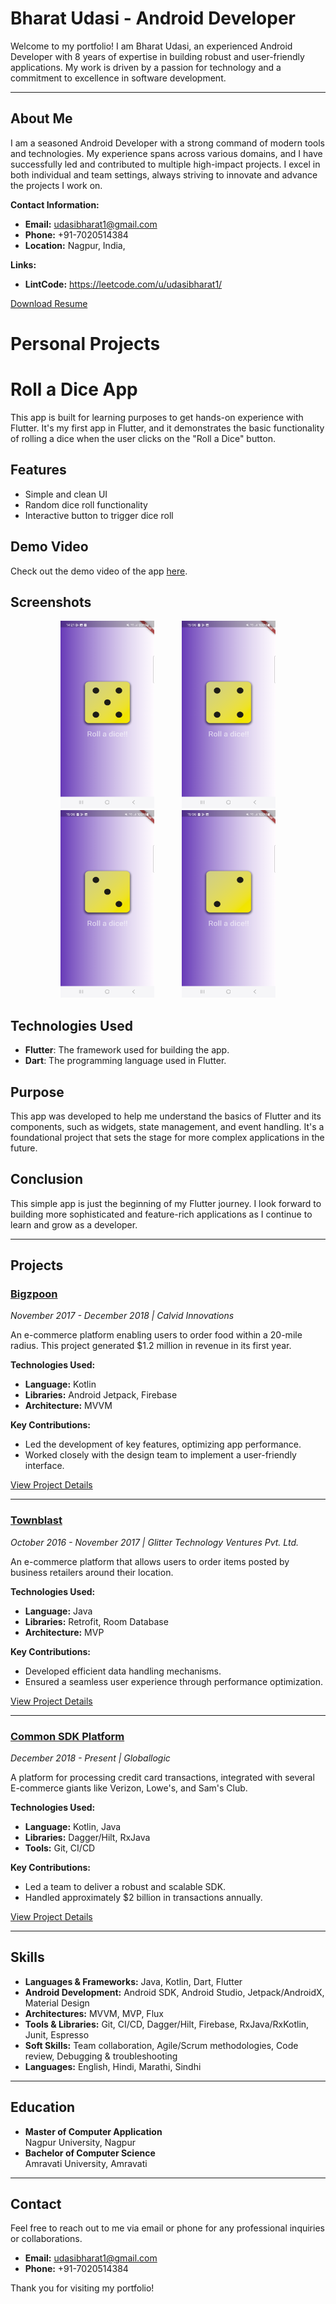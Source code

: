 # Bharat Udasi - Android Developer 

Welcome to my portfolio! I am Bharat Udasi, an experienced Android Developer with 8 years of expertise in building robust and user-friendly applications. My work is driven by a passion for technology and a commitment to excellence in software development.

---

## About Me

I am a seasoned Android Developer with a strong command of modern tools and technologies. My experience spans across various domains, and I have successfully led and contributed to multiple high-impact projects. I excel in both individual and team settings, always striving to innovate and advance the projects I work on.

**Contact Information:**
- **Email:** [udasibharat1@gmail.com](mailto:udasibharat1@gmail.com)
- **Phone:** +91-7020514384
- **Location:** Nagpur, India,

**Links:**
- **LintCode:** https://leetcode.com/u/udasibharat1/

[Download Resume](https://github.com/udasibharat1/Portfolio-/blob/main/my_resume.pdf)


# Personal Projects

# Roll a Dice App

This app is built for learning purposes to get hands-on experience with Flutter. It's my first app in Flutter, and it demonstrates the basic functionality of rolling a dice when the user clicks on the "Roll a Dice" button.

## Features
- Simple and clean UI
- Random dice roll functionality
- Interactive button to trigger dice roll

## Demo Video
Check out the demo video of the app [here]([./roll_a_dice_video.mp4](https://github.com/udasibharat1/Portfolio-/blob/main/roll_a_dice_vedio.mp4)).

## Screenshots
<p align="center">
  <img src="https://github.com/udasibharat1/Portfolio-/blob/main/Roll_a_dice_2.png" alt="Large Image" width="150" height="300" hspace="20">
 <img src="https://github.com/udasibharat1/Portfolio-/blob/main/roll_four_number.png" alt="Large Image" width="150" height="300" hspace="20">
  <img src="https://github.com/udasibharat1/Portfolio-/blob/main/roll_three_number.png" alt="Large Image" width="150" height="300" hspace="20">
  <img src="https://github.com/udasibharat1/Portfolio-/blob/main/roll_two_number.png" alt="Large Image" width="150" height="300" hspace="20">
</p>

## Technologies Used
- **Flutter**: The framework used for building the app.
- **Dart**: The programming language used in Flutter.

## Purpose
This app was developed to help me understand the basics of Flutter and its components, such as widgets, state management, and event handling. It's a foundational project that sets the stage for more complex applications in the future.

## Conclusion
This simple app is just the beginning of my Flutter journey. I look forward to building more sophisticated and feature-rich applications as I continue to learn and grow as a developer.

---

## Projects

### [Bigzpoon](./Bigzpoon)
*November 2017 - December 2018 | Calvid Innovations*

An e-commerce platform enabling users to order food within a 20-mile radius. This project generated $1.2 million in revenue in its first year.

**Technologies Used:**
- **Language:** Kotlin
- **Libraries:** Android Jetpack, Firebase
- **Architecture:** MVVM

**Key Contributions:**
- Led the development of key features, optimizing app performance.
- Worked closely with the design team to implement a user-friendly interface.

[View Project Details](./Bigzpoon)

---

### [Townblast](./Townblast)
*October 2016 - November 2017 | Glitter Technology Ventures Pvt. Ltd.*

An e-commerce platform that allows users to order items posted by business retailers around their location.

**Technologies Used:**
- **Language:** Java
- **Libraries:** Retrofit, Room Database
- **Architecture:** MVP

**Key Contributions:**
- Developed efficient data handling mechanisms.
- Ensured a seamless user experience through performance optimization.

[View Project Details](./Townblast)

---

### [Common SDK Platform](./CommonSDKPlatform)
*December 2018 - Present | Globallogic*

A platform for processing credit card transactions, integrated with several E-commerce giants like Verizon, Lowe's, and Sam's Club.

**Technologies Used:**
- **Language:** Kotlin, Java
- **Libraries:** Dagger/Hilt, RxJava
- **Tools:** Git, CI/CD

**Key Contributions:**
- Led a team to deliver a robust and scalable SDK.
- Handled approximately $2 billion in transactions annually.

[View Project Details](./CommonSDKPlatform)

---

## Skills

- **Languages & Frameworks:** Java, Kotlin, Dart, Flutter
- **Android Development:** Android SDK, Android Studio, Jetpack/AndroidX, Material Design
- **Architectures:** MVVM, MVP, Flux
- **Tools & Libraries:** Git, CI/CD, Dagger/Hilt, Firebase, RxJava/RxKotlin, Junit, Espresso
- **Soft Skills:** Team collaboration, Agile/Scrum methodologies, Code review, Debugging & troubleshooting
- **Languages:** English, Hindi, Marathi, Sindhi

---

## Education

- **Master of Computer Application**  
  Nagpur University, Nagpur
- **Bachelor of Computer Science**  
  Amravati University, Amravati

---

## Contact

Feel free to reach out to me via email or phone for any professional inquiries or collaborations.

- **Email:** [udasibharat1@gmail.com](mailto:udasibharat1@gmail.com)
- **Phone:** +91-7020514384

Thank you for visiting my portfolio!
